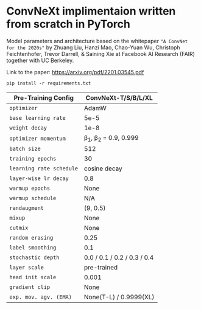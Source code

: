 # ConvNeXt implimentaion written from scratch in PyTorch

Model parameters and architecture based on the whitepaper `"A ConvNet for the 2020s"` by Zhuang Liu, Hanzi Mao, Chao-Yuan Wu, Christoph Feichtenhofer, Trevor Darrell, & Saining Xie at Facebook AI Research (FAIR) together with UC Berkeley.

Link to the paper:
https://arxiv.org/pdf/2201.03545.pdf

```
pip install -r requirements.txt
```

| Pre-Training Config        | ConvNeXt-T/S/B/L/XL |
|-------------|-------------|
| `optimizer`  | AdamW |
| `base learning rate`    | 5e-5 |
| `weight decay`  | 1e-8 |
| `optimizer momentum`      | β<sub>1</sub>, β<sub>2</sub> = 0.9, 0.999|
| `batch size`  | 512 |
| `training epochs`       | 30|
| `learning rate schedule`  | cosine decay|
| `layer-wise lr decay`  | 0.8 |
| `warmup epochs` | None|
| `warmup schedule` | N/A |
| `randaugment` | (9, 0.5) |
|  `mixup` |  None |
| `cutmix`    | None|
| `random erasing`| 0.25 |
|  `label smoothing`| 0.1|
|  `stochastic depth`|  0.0 / 0.1 / 0.2 / 0.3 / 0.4|
|  `layer scale`| pre-trained |
| `head init scale`| 0.001 |
| `gradient clip`| None |
| `exp. mov. agv. (EMA)`| None(T-L) / 0.9999(XL)|

